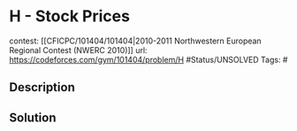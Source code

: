 # H - Stock Prices

contest: [[CFICPC/101404/101404|2010-2011 Northwestern European Regional Contest (NWERC 2010)]]
url: https://codeforces.com/gym/101404/problem/H
#Status/UNSOLVED
Tags: #

## Description

## Solution

